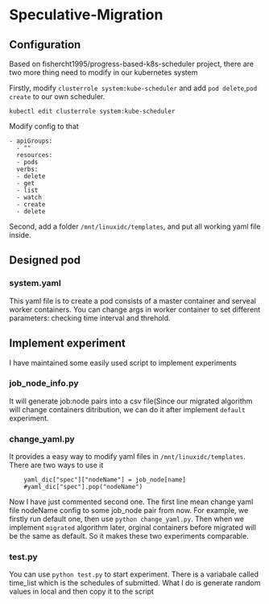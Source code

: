 # Speculative-Migration


## Configuration

Based on fishercht1995/progress-based-k8s-scheduler project, there are two more thing need to modify in our kubernetes system

Firstly, modify `clusterrole system:kube-scheduler` and add `pod delete`,`pod create` to our own scheduler.
```
kubectl edit clusterrole system:kube-scheduler
```
Modify config to that
```
- apiGroups:
  - ""
  resources:
  - pods
  verbs:
  - delete
  - get
  - list
  - watch
  - create
  - delete
```

Second, add a folder `/mnt/linuxidc/templates`, and put all working yaml file inside.

## Designed pod

### system.yaml
This yaml file is to create a pod consists of a master container and serveal worker containers. You can change args in worker container to set different parameters: checking time interval and threhold.


## Implement experiment


I have maintained some easily used script to implement experiments

### job_node_info.py

It will generate job:node pairs into a csv file(Since our migrated algorithm will change containers ditribution, we can do it after implement `default` experiment.

### change_yaml.py

It provides a easy way to modify yaml files in `/mnt/linuxidc/templates`. There are two ways to use it
```
	yaml_dic["spec"]["nodeName"] = job_node[name]
	#yaml_dic["spec"].pop("nodeName")
 ```
Now I have just commented second one. The first line mean change yaml file nodeName config to some job_node pair from now. For example, we firstly run default one, then use `python change_yaml.py`. Then when we implement `migrated` algorithm later, orginal containers before migrated will be the same as default. So it makes these two experiments comparable.
 
### test.py

You can use `python test.py` to start experiment. There is a variabale called time_list which is the schedules of submitted. What I do is generate random values in local and then copy it to the script

